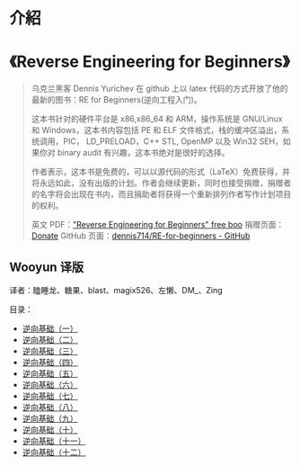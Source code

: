 # 介紹

# 《Reverse Engineering for Beginners》

> 乌克兰黑客 Dennis Yurichev 在 github 上以 latex 代码的方式开放了他的最新的图书：RE for Beginners(逆向工程入门)。
> 
> 这本书针对的硬件平台是 x86,x86_64 和 ARM，操作系统是 GNU/Linux 和 Windows，这本书内容包括 PE 和 ELF 文件格式，栈的缓冲区溢出，系统调用，PIC， LD_PRELOAD，C++ STL, OpenMP 以及 Win32 SEH，如果你对 binary audit 有兴趣，这本书绝对是很好的选择。　　
> 
> 作者表示，这本书是免费的，可以以源代码的形式（LaTeX）免费获得，并将永远如此，没有出版的计划。作者会继续更新，同时也接受捐赠，捐赠者的名字将会出现在书内，而且捐助者将获得一个重新排列作者写作计划项目的权利。
> 
> 英文 PDF：["Reverse Engineering for Beginners" free boo](http://yurichev.com/RE-book.html)
> 捐赠页面：[Donate](http://yurichev.com/donate.html)
> GitHub 页面：[dennis714/RE-for-beginners - GitHub](https://github.com/dennis714/RE-for-beginners)

## Wooyun 译版

译者：瞌睡龙、糖果、blast、magix526、左懒、DM_、Zing

目录：

*   [逆向基础（一）](http://drops.wooyun.org/tips/1517)
*   [逆向基础（二）](http://drops.wooyun.org/tips/1931)
*   [逆向基础（三）](http://drops.wooyun.org/tips/1963)
*   [逆向基础（四）](http://drops.wooyun.org/tips/2046)
*   [逆向基础（五）](http://drops.wooyun.org/tips/2112)
*   [逆向基础（六）](http://drops.wooyun.org/tips/2177)
*   [逆向基础（七）](http://drops.wooyun.org/tips/2282)
*   [逆向基础（八）](http://drops.wooyun.org/tips/2451)
*   [逆向基础（九）](http://drops.wooyun.org/tips/2459)
*   [逆向基础（十）](http://drops.wooyun.org/tips/2728)
*   [逆向基础（十一）](http://drops.wooyun.org/tips/2812)
*   [逆向基础（十二）](http://drops.wooyun.org/tips/3167)